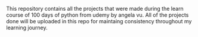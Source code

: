 This repository contains all the projects that were made during the learn course of 100 days of python from udemy by angela vu. All of the projects done will be uploaded in this repo for maintaing consistency throughout my learning journey.
